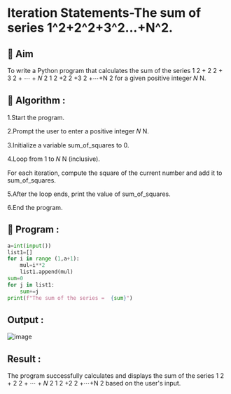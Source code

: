# Iteration Statements-The sum of series 1^2+2^2+3^2...+N^2.


## 🎯 Aim
To write a Python program that calculates the sum of the series 
1
2
+
2
2
+
3
2
+
⋯
+
𝑁
2
1 
2
 +2 
2
 +3 
2
 +⋯+N 
2
  for a given positive integer 
𝑁
N.

## 🧠 Algorithm :
1.Start the program.

2.Prompt the user to enter a positive integer 
𝑁
N.

3.Initialize a variable sum_of_squares to 0.

4.Loop from 1 to 
𝑁
N (inclusive).

For each iteration, compute the square of the current number and add it to sum_of_squares.

5.After the loop ends, print the value of sum_of_squares.

6.End the program.


## 🧾 Program :
```.py
a=int(input())
list1=[]
for i in range (1,a+1):
    mul=i**2
    list1.append(mul)
sum=0
for j in list1:
    sum+=j
print(f"The sum of the series =  {sum}")
```

## Output :
![image](https://github.com/user-attachments/assets/2fd1d2b7-05ad-4831-a360-135c0369ac58)


## Result :
The program successfully calculates and displays the sum of the series 
1
2
+
2
2
+
⋯
+
𝑁
2
1 
2
 +2 
2
 +⋯+N 
2
  based on the user's input.
